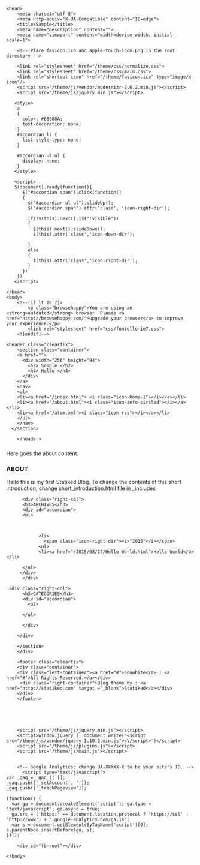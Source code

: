 <!DOCTYPE html>
<!--[if lt IE 7]>      <html class="no-js lt-ie9 lt-ie8 lt-ie7"> <![endif]-->
<!--[if IE 7]>         <html class="no-js lt-ie9 lt-ie8"> <![endif]-->
<!--[if IE 8]>         <html class="no-js lt-ie9"> <![endif]-->
<!--[if gt IE 8]><!--> <html class="no-js"> <!--<![endif]-->
    <head>
        <meta charset="utf-8">
        <meta http-equiv="X-UA-Compatible" content="IE=edge">
        <title>Sample</title>
        <meta name="description" content="">
        <meta name="viewport" content="width=device-width, initial-scale=1">

        <!-- Place favicon.ico and apple-touch-icon.png in the root directory -->

        <link rel="stylesheet" href="/theme/css/normalize.css">
        <link rel="stylesheet" href="/theme/css/main.css">
        <link rel="shortcut icon" href="/theme/favicon.ico" type="image/x-icon"/>
        <script src="/theme/js/vendor/modernizr-2.6.2.min.js"></script>
        <script src="/theme/js/jquery.min.js"></script>

       <style>
        a
        {
          color: #08088A;
          text-decoration: none;
        }
        #accordian li {
          list-style-type: none;
        }

        #accordian ul ul {
          display: none;
        }
       </style>

       <script>
       $(document).ready(function(){
          $("#accordian span").click(function()
          {
            $("#accordian ul ul").slideUp();
            $("#accordian span").attr('class', 'icon-right-dir');

            if(!$(this).next().is(":visible"))
            {
              $(this).next().slideDown();
              $(this).attr('class','icon-down-dir');
    
            }
            else
            {
              $(this).attr('class','icon-right-dir');
            }
          })
        })
       </script>

    </head>
    <body>
        <!--[if lt IE 7]>
            <p class="browsehappy">You are using an <strong>outdated</strong> browser. Please <a href="http://browsehappy.com/">upgrade your browser</a> to improve your experience.</p>
            <link rel="stylesheet" href="css/fontello-ie7.css">
        <![endif]-->
        
    <header class="clearfix">
        <section class="container">
        <a href="">
          <div width="256" height="94">
            <h2> Sample </h2>
            <h4> Hello </h4>
          </div>
        </a>
        <nav>
        <ul>
        <li><a href="/index.html"> <i class="icon-home-1"></i></a></li>
        <li><a href="/about.html"><i class="icon-info-circled"></i></a></li>
        <li><a href="/atom.xml"><i class="icon-rss"></i></a></li>
        </ul>
        </nav>
      </section>
    
        </header>
        
<div class="main clearfix">
	<section class="container" id="posts">
		<div class="left-container">
	  		<article class="list clearfix">
	  			<h3></h3>
				<p><p>Here goes the about content.</p>
</p>    
	  		</article>
		</div>
			

<div class="right-container">
          <div class="right-col">
          <h3>ABOUT</h3>
          <p>Hello this is my first Statiked Blog. To change the contents of this short introduction, change short_introduction.html file in _includes</p>
          </div>
          
          <div class="right-col">
          <h3>ARCHIVES</h3>
          <div id="accordian">
          <ul>
            
            
                
                <li>
                  <span class="icon-right-dir"><i>"2015"</i></span>
                <ul>
                <li><a href="/2015/08/17/Hello-World.html">Hello World</a></li>

          </ul>
         </div>
          </div>
          
     <div class="right-col">
          <h3>CATEGORIES</h3>
          <div id="accordian">
            <ul>
            
          </ul>
         
          </div>     
          
        </div>
        
        </section>
        </div>
        
        <footer class="clearfix">
        <div class="container">
        <div class="left-container"><a href="#">Snowhite</a> | <a href="#">All Rights Reserved.</a></div>
         <div class="right-container">Blog theme by : <a href="http://statiked.com" target ="_blank">Statiked</a></div>
        </div>
        </footer>





        <script src="/theme/js/jquery.min.js"></script>
        <script>window.jQuery || document.write('<script src="/theme/js/vendor/jquery-1.10.2.min.js"><\/script>')</script>
        <script src="/theme/js/plugins.js"></script>
        <script src="/theme/js/main.js"></script>


        <!-- Google Analytics: change UA-XXXXX-X to be your site's ID. -->
          <script type="text/javascript">
    var _gaq = _gaq || [];
    _gaq.push(['_setAccount', '']);
    _gaq.push(['_trackPageview']);

    (function() {
      var ga = document.createElement('script'); ga.type = 'text/javascript'; ga.async = true;
      ga.src = ('https:' == document.location.protocol ? 'https://ssl' : 'http://www') + '.google-analytics.com/ga.js';
      var s = document.getElementsByTagName('script')[0]; s.parentNode.insertBefore(ga, s);
    })();
  </script>
        <script type="text/javascript">
    /* * * CONFIGURATION VARIABLES: EDIT BEFORE PASTING INTO YOUR WEBPAGE * * */
    var disqus_shortname = 'false'; // required: replace example with your forum shortname

    /* * * DON'T EDIT BELOW THIS LINE * * */
    (function () {
        var s = document.createElement('script'); s.async = true;
        s.type = 'text/javascript';
        s.src = '//' + disqus_shortname + '.disqus.com/count.js';
        (document.getElementsByTagName('HEAD')[0] || document.getElementsByTagName('BODY')[0]).appendChild(s);
    }());
    </script>

          <script type="text/javascript">
    (function() {
      var script = document.createElement('script'); script.type = 'text/javascript'; script.async = true;
      script.src = 'https://apis.google.com/js/plusone.js';
      var s = document.getElementsByTagName('script')[0]; s.parentNode.insertBefore(script, s);
    })();
  </script>

        <div id="fb-root"></div>
<script>(function(d, s, id) {
  var js, fjs = d.getElementsByTagName(s)[0];
  if (d.getElementById(id)) {return;}
  js = d.createElement(s); js.id = id;
  js.src = "//connect.facebook.net/en_US/all.js#xfbml=1";
  fjs.parentNode.insertBefore(js, fjs);
}(document, 'script', 'facebook-jssdk'));</script>
    </body>
</html>
